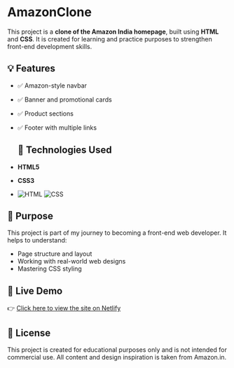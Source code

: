 # AmazonClone
This project is a **clone of the Amazon India homepage**, built using **HTML** and **CSS**. It is created for learning and practice purposes to strengthen front-end development skills.

## 💡 Features
- ✅ Amazon-style navbar
- ✅ Banner and promotional cards
- ✅ Product sections
- ✅ Footer with multiple links

  ## 🚀 Technologies Used

- **HTML5**
- **CSS3**
- ![HTML](https://img.shields.io/badge/HTML-61%25-orange)
![CSS](https://img.shields.io/badge/CSS-39%25-blue)
  
  
## 🎯 Purpose
This project is part of my journey to becoming a front-end web developer. It helps to understand:
- Page structure and layout
- Working with real-world web designs
- Mastering CSS styling

## 🔗 Live Demo
 👉 [Click here to view the site on Netlify](https://amazonclonewebpage.netlify.app/)
  
## 📃 License
This project is created for educational purposes only and is not intended for commercial use. All content and design inspiration is taken from Amazon.in.


